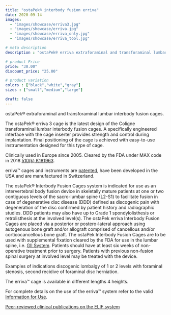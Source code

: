 ```yaml
---
title: "ostaPek® interbody fusion erriva"
date: 2020-09-14
images: 
  - "images/showcase/erriva3.jpg"
  - "images/showcase/erriva.jpg"
  - "images/showcase/erriva_only.jpg"
  - "images/showcase/erriva_tool.jpg"

# meta description
description : "ostaPek® erriva extraforaminal and transforaminal lumbar interbody fusion (ELIF) and (TLIF) cages for spine fusion."

# product Price
price: "30.00"
discount_price: "25.00"

# product variation
colors : ["black","white","gray"]
sizes : ["small","medium","large"]

draft: false
---
```


ostaPek® extraforaminal and transforaminal lumbar interbody fusion cages.

The ostaPek® erriva 3 cage is the latest design of the Coligne transforaminal lumbar interbody fusion cages. A specifically engineered interface with the cage inserter provides strength and control during implantation. Final positioning of the cage is achieved with easy-to-use instrumentation designed for this type of cage.

Clinically used in Europe since 2005. Cleared by the FDA under MAX code in 2018 [510(k) K181963](https://www.accessdata.fda.gov/cdrh_docs/pdf18/K181963.pdf).

erriva™ cages and instruments are [patented](https://spinenuances.com/download/patents), have been developed in the USA and are manufactured in Switzerland.

The ostaPek® Interbody Fusion Cages system is indicated for use as an intervertebral body fusion device in skeletally mature patients at one or two contiguous levels of the sacro-lumbar spine (L2-S1) to facilitate fusion in case of degenerative disc disease (DDD) defined as discogenic pain with degeneration of the disc confirmed by patient history and radiographic studies. DDD patients may also have up to Grade 1 spondylolisthesis or retrolisthesis at the involved level(s). 
The ostaPek erriva Interbody Fusion Cages are placed via a posterior or postero-lateral approach using autogenous bone graft and/or allograft comprised of cancellous and/or corticocancellous bone graft. The ostaPek Interbody Fusion Cages are to be used with supplemental fixation cleared by the FDA for use in the lumbar spine, i.e. [GII System](https://spinenuances.com/products/evos_gii_pedicle_fixation). Patients should have at least six weeks of non-operative treatment prior to surgery. Patients with previous non-fusion spinal surgery at involved level may be treated with the device.

Examples of indications discogenic lombalgy of 1 or 2 levels with foraminal stenosis, second recidive of foraminal disc herniation.

The erriva™ cage is available in different lengths 4 heights.

For complete details on the use of the erriva™ system refer to the valid  [Information for Use](https://saps2412.github.io/IFUs/US_ostaPek_Interbody_Fusion_Cages_IFU_2018-10.pdf).

[Peer-reviewed clinical publications on the ELIF system](https://spinenuances.com/download/publications)